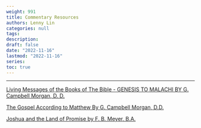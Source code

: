 ```yaml
---
weight: 991
title: Commentary Resources
authors: Lenny Lin
categories: null
tags: 
description: 
draft: false
date: "2022-11-16"
lastmod: "2022-11-16"
series:
toc: true
---
```



<!--more-->
---

<a href = "https://baptistbiblebelievers.com/OTStudies/LivingMessagesofOldTestamentGCMorgan/tabid/279/Default.aspx" target="_blank" rel="noopener noreferrer">Living Messages of the Books of The Bible - GENESIS TO MALACHI BY G. Campbell Morgan, D. D.</a>  

<a href = "https://baptistbiblebelievers.com/NTStudies/GospelAccordingtoMatthewGCampbellMorgan/tabid/322/Default.aspx" target="_blank" rel="noopener noreferrer">The Gospel According to Matthew By G. Campbell Morgan, D.D.</a>

<a href = "https://baptistbiblebelievers.com/BooksoftheBible/JoshuaandtheLandofPromisebyFBMeyer/tabid/306/Default.aspx" target="_blank" rel="noopener noreferrer">Joshua and the Land of Promise by F. B. Meyer, B.A.</a>

<a href = "" target="_blank" rel="noopener noreferrer"></a>

<a href = "" target="_blank" rel="noopener noreferrer"></a>

<a href = "" target="_blank" rel="noopener noreferrer"></a>


